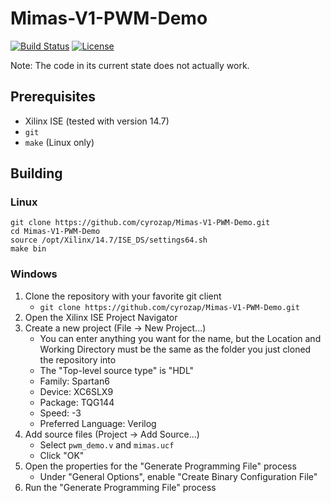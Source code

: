 # Mimas-V1-PWM-Demo

[![Build Status](https://jenkins.cyrozap.com/job/Mimas-V1-PWM-Demo/badge/icon)](https://jenkins.cyrozap.com/job/Mimas-V1-PWM-Demo/)
[![License](http://img.shields.io/badge/license-Apache%202.0-blue.svg)](https://www.apache.org/licenses/LICENSE-2.0.html)

Note: The code in its current state does not actually work.

## Prerequisites

- Xilinx ISE (tested with version 14.7)
- `git`
- `make` (Linux only)

## Building

### Linux

    git clone https://github.com/cyrozap/Mimas-V1-PWM-Demo.git
    cd Mimas-V1-PWM-Demo
    source /opt/Xilinx/14.7/ISE_DS/settings64.sh
    make bin

### Windows

1.  Clone the repository with your favorite git client
    - `git clone https://github.com/cyrozap/Mimas-V1-PWM-Demo.git`
2.  Open the Xilinx ISE Project Navigator
3.  Create a new project (File -> New Project...)
    - You can enter anything you want for the name, but the Location
    and Working Directory must be the same as the folder you just
    cloned the repository into
    - The "Top-level source type" is "HDL"
    - Family: Spartan6
    - Device: XC6SLX9
	- Package: TQG144
    - Speed: -3
    - Preferred Language: Verilog
4.  Add source files (Project -> Add Source...)
    - Select `pwm_demo.v` and `mimas.ucf`
    - Click "OK"
5.  Open the properties for the "Generate Programming File" process
    - Under "General Options", enable "Create Binary Configuration File"
6.  Run the "Generate Programming File" process
